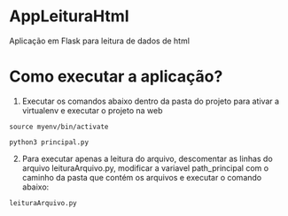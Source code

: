 # AppLeituraHtml
Aplicação em Flask para leitura de dados de html

# Como executar a aplicação?
1) Executar os comandos abaixo dentro da pasta do projeto para ativar a virtualenv e executar o projeto na web

`source myenv/bin/activate`

`python3 principal.py`

2) Para executar apenas a leitura do arquivo, descomentar as linhas do arquivo leituraArquivo.py, modificar a variavel path_principal com o caminho da pasta que contém os arquivos e executar o comando abaixo:

`leituraArquivo.py`

